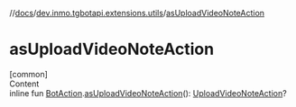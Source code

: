 //[docs](../../index.md)/[dev.inmo.tgbotapi.extensions.utils](index.md)/[asUploadVideoNoteAction](as-upload-video-note-action.md)



# asUploadVideoNoteAction  
[common]  
Content  
inline fun [BotAction](../dev.inmo.tgbotapi.types.actions/-bot-action/index.md).[asUploadVideoNoteAction](as-upload-video-note-action.md)(): [UploadVideoNoteAction](../dev.inmo.tgbotapi.types.actions/-upload-video-note-action/index.md)?  



